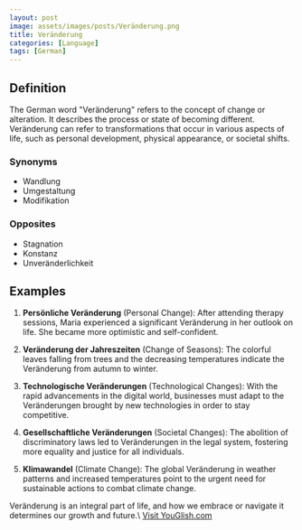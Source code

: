 ```yaml
---
layout: post
image: assets/images/posts/Veränderung.png
title: Veränderung
categories: [Language]
tags: [German]
---
```


## Definition

The German word "Veränderung" refers to the concept of change or alteration. It describes the process or state of becoming different. Veränderung can refer to transformations that occur in various aspects of life, such as personal development, physical appearance, or societal shifts.

### Synonyms

- Wandlung
- Umgestaltung
- Modifikation

### Opposites

- Stagnation
- Konstanz
- Unveränderlichkeit

## Examples

1. **Persönliche Veränderung** (Personal Change): After attending therapy sessions, Maria experienced a significant Veränderung in her outlook on life. She became more optimistic and self-confident.

2. **Veränderung der Jahreszeiten** (Change of Seasons): The colorful leaves falling from trees and the decreasing temperatures indicate the Veränderung from autumn to winter.

3. **Technologische Veränderungen** (Technological Changes): With the rapid advancements in the digital world, businesses must adapt to the Veränderungen brought by new technologies in order to stay competitive.

4. **Gesellschaftliche Veränderungen** (Societal Changes): The abolition of discriminatory laws led to Veränderungen in the legal system, fostering more equality and justice for all individuals.

5. **Klimawandel** (Climate Change): The global Veränderung in weather patterns and increased temperatures point to the urgent need for sustainable actions to combat climate change.

Veränderung is an integral part of life, and how we embrace or navigate it determines our growth and future.\ <a id="yg-widget-0" class="youglish-widget" data-query="Veränderung" data-lang="german" data-components="8412" data-auto-start="0" data-bkg-color="theme_light" data-title="How%20to%20pronounce%20Veränderung%20in%20German"  rel="nofollow" href="https://youglish.com">Visit YouGlish.com</a><script async src="https://youglish.com/public/emb/widget.js" charset="utf-8"></script>